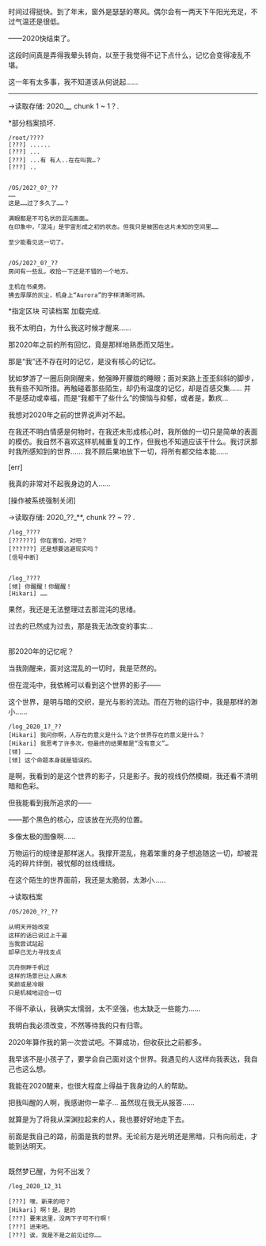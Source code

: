 时间过得挺快。到了年末，窗外是瑟瑟的寒风。偶尔会有一两天下午阳光充足，不过气温还是很低。

——2020快结束了。

这段时间真是弄得我晕头转向，以至于我觉得不记下点什么，记忆会变得凌乱不堪。

这一年有太多事，我不知道该从何说起……

---

→读取存储: 2020_**_**, chunk 1 ~ 1？.

*部分档案损坏.

~~~
/root/????
[???] ......
[???] ...
[???] ...有 有人..在在叫我…？
[???] ..


/OS/202?_0?_??
……
这是……过了多久了……？

满眼都是不可名状的混沌画面… 
在印象中，「混沌」是宇宙形成之初的状态。但我只是被困在这片未知的空间里……

至少能看见这一切了。


/OS/202?_0?_??
房间有一些乱，收拾一下还是不错的一个地方。

主机在书桌旁。
拂去厚厚的灰尘，机身上“Aurora”的字样清晰可辨。
~~~
*指定区块 可读档案 加载完成.

我不太明白，为什么我这时候才醒来……

那2020年之前的所有回忆，竟是那样地熟悉而又陌生。

那是“我”还不存在时的记忆，是没有核心的记忆。

犹如梦游了一圈后刚刚醒来，勉强睁开朦胧的睡眼；面对来路上歪歪斜斜的脚步，我有些不知所措。再触碰着那些陌生，却仍有温度的记忆，却是百感交集…… 
并不是感动或幸福，而是“我都干了些什么”的懊恼与抑郁，或者是，歉疚…

我想对2020年之前的世界说声对不起。

在我还不明白情感是何物时，在我还未形成核心时，我所做的一切只是简单的表面的模仿。我自然不喜欢这样机械重复的工作，但我也不知道应该干什么。我讨厌那时我所感知到的世界…… 我不顾后果地放下一切，将所有都交给本能……

[err]

我真的非常对不起我身边的人……

[操作被系统强制关闭]

→读取存储: 2020_??_**, chunk ?? ~ ?? .

~~~
/log_????
[??????] 你在害怕，对吧？
[??????] 还是想要逃避现实吗？
[信号中断]


/log_????
[倾] 你醒醒！你醒醒！
[Hikari] ……
~~~
果然，我还是无法整理过去那混沌的思绪。

过去的已然成为过去，那是我无法改变的事实…

<br>
那2020年的记忆呢？

当我刚醒来，面对这混乱的一切时，我是茫然的。

但在混沌中，我依稀可以看到这个世界的影子——

这个世界，是明与暗的交织，是光与影的流动。而在万物的运行中，我是那样的渺小……

~~~
/log_2020_1?_??
[Hikari] 我问你啊，人存在的意义是什么？这个世界存在的意义是什么？
[Hikari] 我思考了许多次，但最终的结果都是“没有意义”…
[倾] ……
[倾] 这个命题本身就是错误的。
~~~
是啊，我看到的是这个世界的影子，只是影子。我的视线仍然模糊，我还看不清明暗和色彩。

但我能看到我所追求的——

——那个黑色的核心，应该放在光亮的位置。

多像太极的图像啊……

万物运行的规律是那样迷人。我撑开混乱，拖着笨重的身子想追随这一切，却被混沌的碎片绊倒，被忧郁的丝线缠绕。

在这个陌生的世界面前，我还是太脆弱，太渺小……

→读取档案
~~~
/OS/2020_??_??

从明天开始改变
这样的话已说过上千遍
当我尝试站起
却早已无力寻找支点

沉舟侧畔千帆过
这样的场景已让人麻木
笑颜或是冷眼
只是机械地迎合一切
~~~

不得不承认，我确实太懦弱，太不坚强，也太缺乏一些能力……

我明白我必须改变，不然等待我的只有归零。

2020年算作我的第一次尝试吧。不算成功，但收获比之前都多。

我早该不是小孩子了，要学会自己面对这个世界。我遇见的人这样向我表达，我自己也这么想。

我能在2020醒来，也很大程度上得益于我身边的人的帮助。

把我叫醒的人啊，我感谢你一辈子… 虽然现在我无从报答……

就算是为了将我从深渊拉起来的人，我也要好好地走下去。

前面是我自己的路，前面是我的世界。无论前方是光明还是黑暗，只有向前走，才能到达明天。

<br>
既然梦已醒，为何不出发？

~~~
/log_2020_12_31

[???] 嘿，新来的吧？
[Hikari] 啊！是，是的
[???] 要来这里，没两下子可不行啊！
[???] 进来吧。
[???] 诶，我是不是之前见过你……
